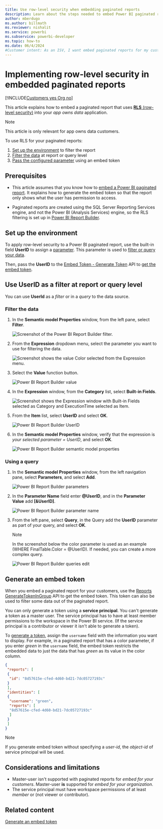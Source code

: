 ```yaml
---
title: Use row-level security when embedding paginated reports
description: Learn about the steps needed to embed Power BI paginated reports with RLS within your Power BI embedded analytics application.
author: mberdugo
ms.author: billmath
ms.reviewer: nishalit
ms.service: powerbi
ms.subservice: powerbi-developer
ms.topic: how-to
ms.date: 06/4/2024
#Customer intent: As an ISV, I want embed paginated reports for my customers using RLS to maintain privacy and security.
---
```


# Implementing row-level security in embedded paginated reports

[!INCLUDE[Customers yes Org no](../../includes/applies-embedded-app-yes-user-no.md)]

This article explains how to embed a paginated report that uses [**RLS** (row-level security)](embedded-row-level-security.md) into your *app owns data* application.

> [!NOTE]
> This article is only relevant for app owns data customers.

To use RLS for your paginated reports:

1. [Set up the environment](#set-up-the-environment) to filter the report
2. [Filter the data](#filter-the-data) at report or query level
3. [Pass the configured parameter](#generate-an-embed-token) using an embed token

## Prerequisites

* This article assumes that you know how to [embed a Power BI paginated report](embed-paginated-reports.md). It explains how to generate the embed token so that the report only shows what the user has permission to access.

* Paginated reports are created using the SQL Server Reporting Services engine, and not the Power BI (Analysis Services) engine, so the RLS filtering is set up in [Power BI Report Builder](../../paginated-reports/report-builder-power-bi.md).

## Set up the environment

To apply row-level security to a Power BI paginated report, use the built-in field **UserID** to assign a [parameter](../../paginated-reports/parameters/report-builder-parameters.md). This parameter is used to [filter or query your data](#use-userid-as-a-filter-at-report-or-query-level).

Then, pass the **UserID** to the [Embed Token - Generate Token](/rest/api/power-bi/embed-token/generate-token) API to [get the embed token](#generate-an-embed-token).

## Use UserID as a filter at report or query level

You can use **UserId** as a *filter* or in a *query* to the data source.

### Filter the data

1. In the **Semantic model Properties** window, from the left pane, select **Filter**.

    ![Screenshot of the Power BI Report Builder filter.](media/paginated-reports-row-level-security/filter.png)

2. From the **Expression** dropdown menu, select the parameter you want to use for filtering the data.

     ![Screenshot shows the value Color selected from the Expression menu.](media/paginated-reports-row-level-security/expression.png)

3. Select the **Value** function button.

    ![Power BI Report Builder value](media/paginated-reports-row-level-security/function.png)

4. In the **Expression** window, from the **Category** list, select **Built-in Fields**.

    ![Screenshot shows the Expression window with Built-in Fields selected as Category and ExecutionTime selected as Item.](media/paginated-reports-row-level-security/built-in-fields.png)

5. From the **Item** list, select **UserID** and select **OK**.

    ![Power BI Report Builder UserID](media/paginated-reports-row-level-security/userid.png)

6. In the **Semantic model Properties** window, verify that the expression is *your selected parameter = UserID*, and select **OK**.

    ![Power BI Report Builder semantic model properties](media/paginated-reports-row-level-security/verify.png)

### Using a query

1. In the **Semantic model Properties** window, from the left navigation pane, select **Parameters**, and select **Add**.

    ![Power BI Report Builder parameters](media/paginated-reports-row-level-security/parameters.png)

2. In the **Parameter Name** field enter **\@UserID**, and in the **Parameter Value** add **[&UserID]**.

    ![Power BI Report Builder parameter name](media/paginated-reports-row-level-security/parameter-name.png)

3. From the left pane, select  **Query**, in the Query add the **UserID** parameter as part of your query, and select **OK**.
    > [!NOTE]
    > In the screenshot below the color parameter is used as an example (WHERE FinalTable.Color = @UserID). If needed, you can create a more complex query.

    ![Power BI Report Builder queries edit](media/paginated-reports-row-level-security/query-edit.png)

## Generate an embed token

When you embed a paginated report for your customers, use the [Reports GenerateTokenInGroup](/rest/api/power-bi/embed-token/generate-token) API to get the embed token. This token can also be used to filter some data out of the paginated report.

You can only generate a token using a **service principal**. You can't generate a token as a master user. The service principal has to have at least member permissions to the workspace in the Power BI service. (If the service principal is a contributor or viewer it isn't able to generate a token).

To [generate a token](generate-embed-token.md#row-level-security), assign the `username` field with the information you want to display. For example, in a paginated report that has a color parameter, if you enter *green* in the `username` field, the embed token restricts the embedded data to just the data that has *green* as its value in the color column.

```JSON
{
 "reports": [
 {
  "id": "8d57615e-cfed-4d60-bd21-7dc05727193c"
 }
 ],
 "identities": [
 {
  "username": "green",
  "reports": [
  "8d57615e-cfed-4d60-bd21-7dc05727193c"
  ]
 }
 ]
}
```

> [!NOTE]
> If you generate embed token without specifying a *user-id*, the *object-id* of service principal will be used.

## Considerations and limitations

* Master-user isn't supported with paginated reports for *embed for your customers*. Master-user **is** supported for *embed for your organization*.
* The service principal must have workspace permissions of at least *member* or (not viewer or contributor).

## Related content

[Generate an embed token](generate-embed-token.md#row-level-security)
